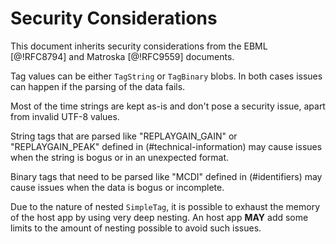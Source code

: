 # Security Considerations

This document inherits security considerations from the EBML [@!RFC8794] and Matroska [@!RFC9559] documents.

Tag values can be either `TagString` or `TagBinary` blobs. In both cases issues can happen if the parsing of the data fails.

Most of the time strings are kept as-is and don't pose a security issue, apart from invalid UTF-8 values.

String tags that are parsed like "REPLAYGAIN_GAIN" or "REPLAYGAIN_PEAK" defined in (#technical-information) may cause issues when the string is bogus or in an unexpected format.

Binary tags that need to be parsed like "MCDI" defined in (#identifiers) may cause issues when the data is bogus or incomplete.

Due to the nature of nested `SimpleTag`, it is possible to exhaust the memory of the host app by using very deep nesting.
An host app **MAY** add some limits to the amount of nesting possible to avoid such issues.

